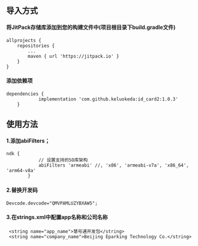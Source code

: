 ## 导入方式
#### 将JitPack存储库添加到您的构建文件中(项目根目录下build.gradle文件)
```
allprojects {
    repositories {
        ...
        maven { url 'https://jitpack.io' }
    }
}
```
#### 添加依赖项
```
dependencies {
	        implementation 'com.github.keluokeda:id_card2:1.0.3'
	}
```

## 使用方法
#### 1.添加abiFilters；
```
ndk {
            // 设置支持的SO库架构
            abiFilters 'armeabi' //, 'x86', 'armeabi-v7a', 'x86_64', 'arm64-v8a'
        }
```
#### 2.替换开发码
```
Devcode.devcode="QMVPAMLUZYBXAW5";
```
#### 3.在strings.xml中配置app名称和公司名称
```
 <string name="app_name">慧号通开发包</string>
 <string name="company_name">Beijing Eparking Technology Co.</string>
```
